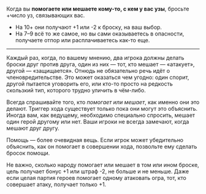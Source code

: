 Когда вы **помогаете или мешаете кому-то, с кем у вас узы**, бросьте +число уз, связывающих вас.
- На 10+ они получают +1 или -2 к броску, на ваш выбор.
- На 7–9 всё то же самое, но вы сами оказываетесь в опасности, получаете отпор или расплачиваетесь как-то еще.

---
Каждый раз, когда, по вашему мнению, два игрока должны делать броски друг против друга, один из них — тот, кто мешает — «атакует», другой — «защищается». Отнюдь не обязательно речь идёт о членовредительстве. Это может оказаться чем угодно: один спорит, другой пытается уговорить его, или кто-то просто на редкость скользкий тип, которого трудно уличить в чём-либо.

Всегда спрашивайте того, кто *помогает или мешает*, как именно они это делают. Триггер хода существует только пока они могут это объяснить. Иногда вам, как ведущему, необходимо специально спросить, мешает один герой другому или нет. Ваши игроки не всегда замечают, когда мешают друг другу.

Помощь — более очевидная вещь. Если игрок может убедительно объяснить, как он помогает в совершении хода, позвольте ему сделать бросок помощи.

Не важно, сколько народу помогает или мешает в том или ином броске, цель получает бонус +1 или штраф -2, не больше и не меньше. Даже если целая партия героев помогает одному атаковать огра, тот, кто совершает атаку, получает только +1.